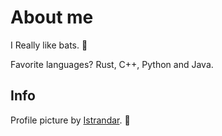 <body>
  <h1>About me</h1>
  <p>I Really like bats. 🦇</p>
  <p>Favorite languages? Rust, C++, Python and Java.</p>
  <h2>Info</h2>
  <p>Profile picture by <a href="https://www.deviantart.com/istrandar/">Istrandar</a>. 🎨</p>
</body>
